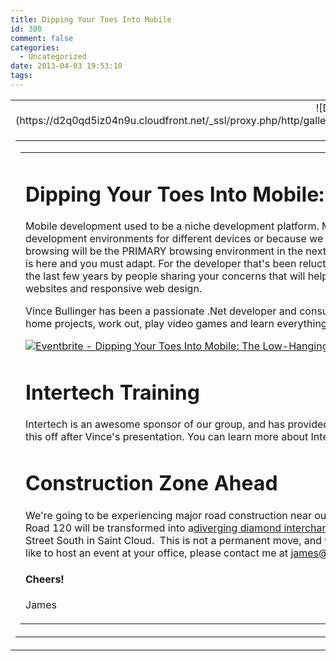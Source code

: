 ```yaml
---
title: Dipping Your Toes Into Mobile
id: 308
comment: false
categories:
  - Uncategorized
date: 2013-04-03 19:53:10
tags:
---
```


<table id="templateContainer" width="600" border="0" cellspacing="0" cellpadding="0">
<tbody>
<tr>
<td align="center" valign="top">
<div>![Dipping your toes into mobile](https://d2q0qd5iz04n9u.cloudfront.net/_ssl/proxy.php/http/gallery.mailchimp.com/1731490aab28ff31bdf4d2617/images/Pulp_O_Mizer_Cover_Image.1.jpg)</div></td>
</tr>
<tr>
<td align="center" valign="top">
<table id="templateBody" width="600" border="0" cellspacing="0" cellpadding="0">
<tbody>
<tr>
<td valign="top">
<table width="100%" border="0" cellspacing="0" cellpadding="20">
<tbody>
<tr>
<td valign="top">

### 

# Dipping Your Toes Into Mobile: The Low-Hanging Fruit

Mobile development used to be a niche development platform. Many of us shied away from it due to unfamiliarity, lack of computing power, diversity of development environments for different devices or because we scoffed at its insignificance. Those of us who did are now behind the times. Mobile browsing will be the PRIMARY browsing environment in the next couple of years and just about everybody has a smart phone and/or tablet. The revolution is here and you must adapt. For the developer that's been reluctant to make the switch, we'll be going over the low-hanging fruit that's been developed in the last few years by people sharing your concerns that will help you ease into the mobile development world including PhoneGap, jQuery Mobile, mobile websites and responsive web design.

Vince Bullinger has been a passionate .Net developer and consultant since 2005\. He has an MCSD for .NET with C#. In his spare time, he likes to work on home projects, work out, play video games and learn everything there is to know about everything.

[![Eventbrite - Dipping Your Toes Into Mobile: The Low-Hanging Fruit](https://www.eventbrite.com/custombutton?eid=6121225751)](https://www.eventbrite.com/event/6121225751?ref=ebtnebregn)

# Intertech Training

Intertech is an awesome sponsor of our group, and has provided fresh swag and a certificate for your choice of training valued over $2,500\.  We'll raffle this off after Vince's presentation.
You can learn more about Intertech here: [http://www.intertech.com/](http://www.intertech.com/)

# Construction Zone Ahead

We're going to be experiencing major road construction near our regular location for the next 4 or 5 months.  The intersection of Highway 15 and County Road 120 will be transformed into a[diverging diamond interchange](http://www.stcloudapo.org/uploads/1/2/8/7/12874227/hwy15ddihowto.pdf),. We're moving this months meeting to Rasmussen College, off Highway 15 and 2nd Street South in Saint Cloud.  This is not a permanent move, and we'll continue to scout locations for our meetups to accommodate easy access.  If you'd like to host an event at your office, please contact me at [james@stccode.net](mailto:james@stccode.net).

#### Cheers!
James

</td>
</tr>
</tbody>
</table>
</td>
</tr>
</tbody>
</table>
</td>
</tr>
</tbody>
</table>